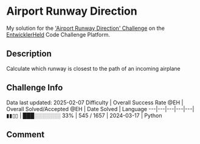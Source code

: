 # Airport Runway Direction

My solution for the ['Airport Runway Direction' Challenge](https://platform.entwicklerheld.de/challenge/airport-runway-direction?technology=Python) on the [EntwicklerHeld](https://platform.entwicklerheld.de/) Code Challenge Platform.

## Description
Calculate which runway is closest to the path of an incoming airplane

## Challenge Info
Data last updated: 2025-02-07
Difficulty | Overall Success Rate @EH | Overall Solved/Accepted @EH | Date Solved | Language
---|---|---|---|---|
▮▮▯▯ | ███░░░░░░░ 33% | 545 / 1657 | 2024-03-17 | Python

## Comment
